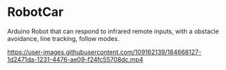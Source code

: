 # RobotCar
Arduino Robot that can respond to infrared remote inputs, with a obstacle avoidance, line tracking, follow modes.

https://user-images.githubusercontent.com/109162139/184668127-1d2471da-1231-4476-ae09-f24fc55708dc.mp4
